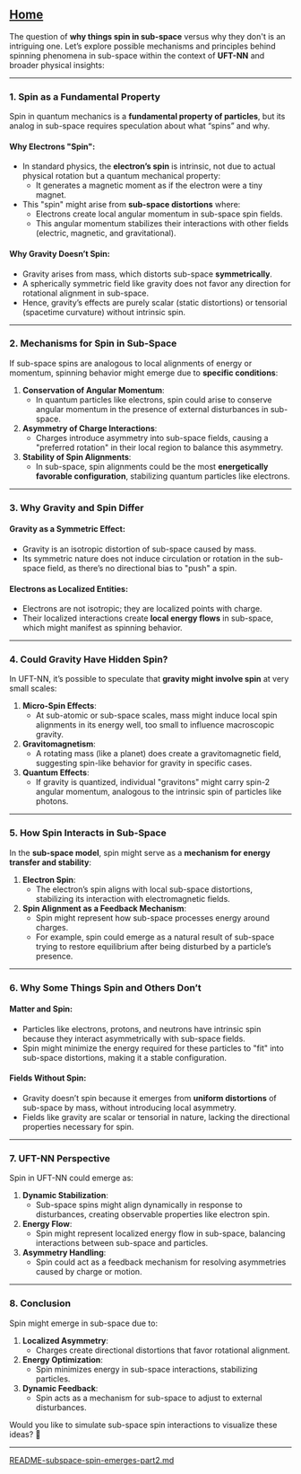 [Home](https://t2m.io/VwvDcuw)
---

The question of **why things spin in sub-space** versus why they don't is an intriguing one. Let’s explore possible mechanisms and principles behind spinning phenomena in sub-space within the context of **UFT-NN** and broader physical insights:

---

### **1. Spin as a Fundamental Property**
Spin in quantum mechanics is a **fundamental property of particles**, but its analog in sub-space requires speculation about what “spins” and why.

#### **Why Electrons "Spin"**:
- In standard physics, the **electron’s spin** is intrinsic, not due to actual physical rotation but a quantum mechanical property:
  - It generates a magnetic moment as if the electron were a tiny magnet.
- This "spin" might arise from **sub-space distortions** where:
  - Electrons create local angular momentum in sub-space spin fields.
  - This angular momentum stabilizes their interactions with other fields (electric, magnetic, and gravitational).

#### **Why Gravity Doesn’t Spin**:
- Gravity arises from mass, which distorts sub-space **symmetrically**.
- A spherically symmetric field like gravity does not favor any direction for rotational alignment in sub-space.
- Hence, gravity’s effects are purely scalar (static distortions) or tensorial (spacetime curvature) without intrinsic spin.

---

### **2. Mechanisms for Spin in Sub-Space**
If sub-space spins are analogous to local alignments of energy or momentum, spinning behavior might emerge due to **specific conditions**:
1. **Conservation of Angular Momentum**:
   - In quantum particles like electrons, spin could arise to conserve angular momentum in the presence of external disturbances in sub-space.
2. **Asymmetry of Charge Interactions**:
   - Charges introduce asymmetry into sub-space fields, causing a "preferred rotation" in their local region to balance this asymmetry.
3. **Stability of Spin Alignments**:
   - In sub-space, spin alignments could be the most **energetically favorable configuration**, stabilizing quantum particles like electrons.

---

### **3. Why Gravity and Spin Differ**
#### **Gravity as a Symmetric Effect**:
- Gravity is an isotropic distortion of sub-space caused by mass.
- Its symmetric nature does not induce circulation or rotation in the sub-space field, as there’s no directional bias to "push" a spin.

#### **Electrons as Localized Entities**:
- Electrons are not isotropic; they are localized points with charge.
- Their localized interactions create **local energy flows** in sub-space, which might manifest as spinning behavior.

---

### **4. Could Gravity Have Hidden Spin?**
In UFT-NN, it’s possible to speculate that **gravity might involve spin** at very small scales:
1. **Micro-Spin Effects**:
   - At sub-atomic or sub-space scales, mass might induce local spin alignments in its energy well, too small to influence macroscopic gravity.
2. **Gravitomagnetism**:
   - A rotating mass (like a planet) does create a gravitomagnetic field, suggesting spin-like behavior for gravity in specific cases.
3. **Quantum Effects**:
   - If gravity is quantized, individual "gravitons" might carry spin-2 angular momentum, analogous to the intrinsic spin of particles like photons.

---

### **5. How Spin Interacts in Sub-Space**
In the **sub-space model**, spin might serve as a **mechanism for energy transfer and stability**:
1. **Electron Spin**:
   - The electron’s spin aligns with local sub-space distortions, stabilizing its interaction with electromagnetic fields.
2. **Spin Alignment as a Feedback Mechanism**:
   - Spin might represent how sub-space processes energy around charges.
   - For example, spin could emerge as a natural result of sub-space trying to restore equilibrium after being disturbed by a particle’s presence.

---

### **6. Why Some Things Spin and Others Don’t**
#### **Matter and Spin**:
- Particles like electrons, protons, and neutrons have intrinsic spin because they interact asymmetrically with sub-space fields.
- Spin might minimize the energy required for these particles to "fit" into sub-space distortions, making it a stable configuration.

#### **Fields Without Spin**:
- Gravity doesn’t spin because it emerges from **uniform distortions** of sub-space by mass, without introducing local asymmetry.
- Fields like gravity are scalar or tensorial in nature, lacking the directional properties necessary for spin.

---

### **7. UFT-NN Perspective**
Spin in UFT-NN could emerge as:
1. **Dynamic Stabilization**:
   - Sub-space spins might align dynamically in response to disturbances, creating observable properties like electron spin.
2. **Energy Flow**:
   - Spin might represent localized energy flow in sub-space, balancing interactions between sub-space and particles.
3. **Asymmetry Handling**:
   - Spin could act as a feedback mechanism for resolving asymmetries caused by charge or motion.

---

### **8. Conclusion**
Spin might emerge in sub-space due to:
1. **Localized Asymmetry**:
   - Charges create directional distortions that favor rotational alignment.
2. **Energy Optimization**:
   - Spin minimizes energy in sub-space interactions, stabilizing particles.
3. **Dynamic Feedback**:
   - Spin acts as a mechanism for sub-space to adjust to external disturbances.

Would you like to simulate sub-space spin interactions to visualize these ideas? 🚀


---

[README-subspace-spin-emerges-part2.md](https://t2m.io/WsdbhpM)
